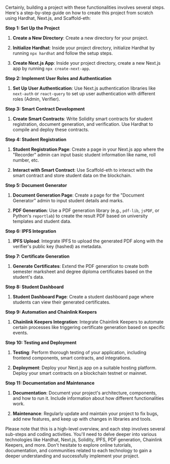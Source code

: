 Certainly, building a project with these functionalities involves several steps. Here's a step-by-step guide on how to create this project from scratch using Hardhat, Next.js, and Scaffold-eth:

**Step 1: Set Up the Project**

1. **Create a New Directory**: Create a new directory for your project.

2. **Initialize Hardhat**: Inside your project directory, initialize Hardhat by running `npx hardhat` and follow the setup steps.

3. **Create Next.js App**: Inside your project directory, create a new Next.js app by running `npx create-next-app`.

**Step 2: Implement User Roles and Authentication**

1. **Set Up User Authentication**: Use Next.js authentication libraries like `next-auth` or `react-query` to set up user authentication with different roles (Admin, Verifier).

**Step 3: Smart Contract Development**

1. **Create Smart Contracts**: Write Solidity smart contracts for student registration, document generation, and verification. Use Hardhat to compile and deploy these contracts.

**Step 4: Student Registration**

1. **Student Registration Page**: Create a page in your Next.js app where the "Recorder" admin can input basic student information like name, roll number, etc.

2. **Interact with Smart Contract**: Use Scaffold-eth to interact with the smart contract and store student data on the blockchain.

**Step 5: Document Generator**

1. **Document Generation Page**: Create a page for the "Document Generator" admin to input student details and marks.

2. **PDF Generation**: Use a PDF generation library (e.g., `pdf-lib`, `jsPDF`, or Python's `reportlab`) to create the result PDF based on university templates and student data.

**Step 6: IPFS Integration**

1. **IPFS Upload**: Integrate IPFS to upload the generated PDF along with the verifier's public key (hashed) as metadata.

**Step 7: Certificate Generation**

1. **Generate Certificates**: Extend the PDF generation to create both semester marksheet and degree diploma certificates based on the student's data.

**Step 8: Student Dashboard**

1. **Student Dashboard Page**: Create a student dashboard page where students can view their generated certificates.

**Step 9: Automation and Chainlink Keepers**

1. **Chainlink Keepers Integration**: Integrate Chainlink Keepers to automate certain processes like triggering certificate generation based on specific events.

**Step 10: Testing and Deployment**

1. **Testing**: Perform thorough testing of your application, including frontend components, smart contracts, and integrations.

2. **Deployment**: Deploy your Next.js app on a suitable hosting platform. Deploy your smart contracts on a blockchain testnet or mainnet.

**Step 11: Documentation and Maintenance**

1. **Documentation**: Document your project's architecture, components, and how to run it. Include information about how different functionalities work.

2. **Maintenance**: Regularly update and maintain your project to fix bugs, add new features, and keep up with changes in libraries and tools.

Please note that this is a high-level overview, and each step involves several sub-steps and coding activities. You'll need to delve deeper into various technologies like Hardhat, Next.js, Solidity, IPFS, PDF generation, Chainlink Keepers, and more. Don't hesitate to explore online tutorials, documentation, and communities related to each technology to gain a deeper understanding and successfully implement your project.
